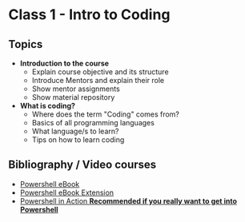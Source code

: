 # Class 1 - Intro to Coding

## Topics

- **Introduction to the course**
    - Explain course objective and its structure
    - Introduce Mentors and explain their role
    - Show mentor assignments
    - Show material repository
- **What is coding?**
    - Where does the term "Coding" comes from?
    - Basics of all programming languages
    - What language/s to learn?
    - Tips on how to learn coding

## Bibliography / Video courses
- [Powershell eBook](/classes/class-1/bibliography/Powershell%20Course.pdf)
- [Powershell eBook Extension](/classes/class-1/bibliography/Powershell%20Course%20-%20Class%202.pdf)
- [Powershell in Action **Recommended if you really want to get into Powershell**](/classes/class-1/bibliography/Windows_PowerShell_in_Action_Third_Edit.pdf)

